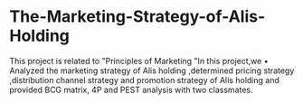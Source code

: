 # The-Marketing-Strategy-of-Alis-Holding
This project is related to "Principles of Marketing "In this project,we •	Analyzed the marketing strategy of Alis holding ,determined pricing strategy ,distribution channel strategy and promotion strategy  of Alis holding and  provided BCG matrix, 4P and PEST analysis with two classmates.
